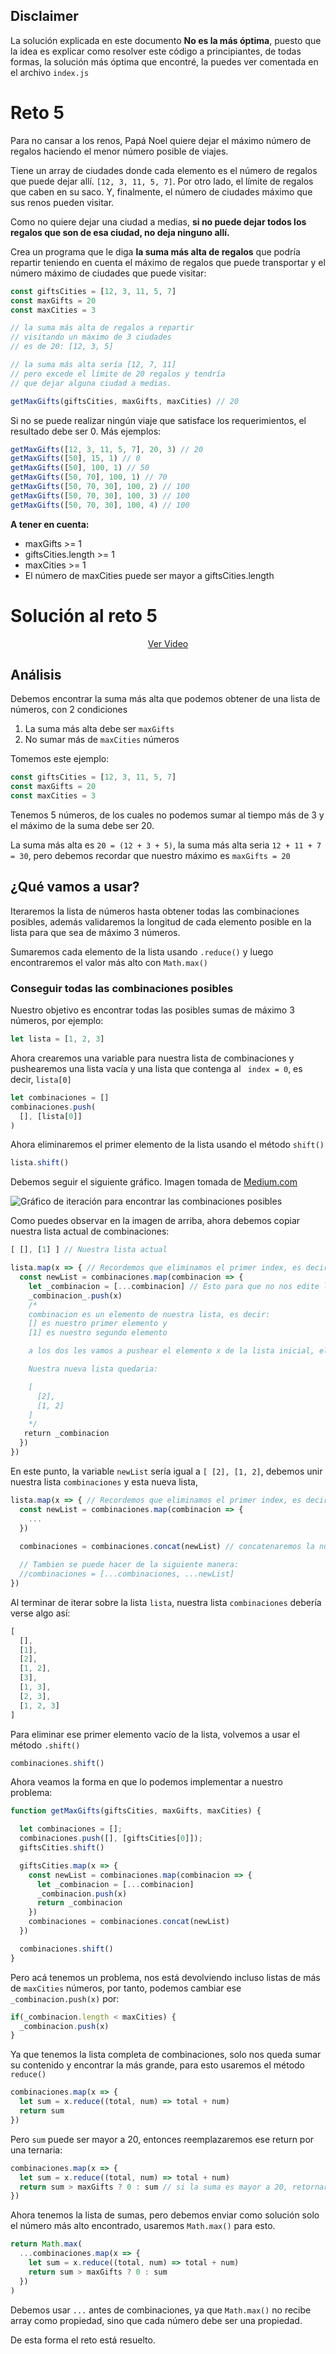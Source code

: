 ## Disclaimer

La solución explicada en este documento **No es la más óptima**, puesto que la idea es explicar como resolver este código a principiantes, de todas formas, la solución más óptima que encontré, la puedes ver comentada en el archivo `index.js`

# Reto 5

Para no cansar a los renos, Papá Noel quiere dejar el máximo número de regalos haciendo el menor número posible de viajes.

Tiene un array de ciudades donde cada elemento es el número de regalos que puede dejar allí. `[12, 3, 11, 5, 7]`. Por otro lado, el límite de regalos que caben en su saco. Y, finalmente, el número de ciudades máximo que sus renos pueden visitar.

Como no quiere dejar una ciudad a medias, **si no puede dejar todos los regalos que son de esa ciudad, no deja ninguno allí.**

Crea un programa que le diga **la suma más alta de regalos** que podría repartir teniendo en cuenta el máximo de regalos que puede transportar y el número máximo de ciudades que puede visitar:

```js
const giftsCities = [12, 3, 11, 5, 7]
const maxGifts = 20
const maxCities = 3

// la suma más alta de regalos a repartir
// visitando un máximo de 3 ciudades
// es de 20: [12, 3, 5]

// la suma más alta sería [12, 7, 11]
// pero excede el límite de 20 regalos y tendría
// que dejar alguna ciudad a medias.

getMaxGifts(giftsCities, maxGifts, maxCities) // 20
```

Si no se puede realizar ningún viaje que satisface los requerimientos, el resultado debe ser 0. Más ejemplos:

```js
getMaxGifts([12, 3, 11, 5, 7], 20, 3) // 20
getMaxGifts([50], 15, 1) // 0
getMaxGifts([50], 100, 1) // 50
getMaxGifts([50, 70], 100, 1) // 70
getMaxGifts([50, 70, 30], 100, 2) // 100
getMaxGifts([50, 70, 30], 100, 3) // 100
getMaxGifts([50, 70, 30], 100, 4) // 100
```

**A tener en cuenta:**

 - maxGifts >= 1
 - giftsCities.length >= 1
 - maxCities >= 1
 - El número de maxCities puede ser mayor a giftsCities.length

# Solución al reto 5

<div align="center">
  <a href="https://youtu.be/BcpHWwe0ZIE">Ver Video</a>
</div>

## Análisis

Debemos encontrar la suma más alta que podemos obtener de una lista de números, con 2 condiciones

1. La suma más alta debe ser `maxGifts`
2. No sumar más de `maxCities` números 

Tomemos este ejemplo:

```js
const giftsCities = [12, 3, 11, 5, 7]
const maxGifts = 20
const maxCities = 3
```

Tenemos 5 números, de los cuales no podemos sumar al tiempo más de 3 y el máximo de la suma debe ser 20.

La suma más alta es `20 = (12 + 3 + 5)`, la suma más alta seria `12 + 11 + 7 = 30`, pero debemos recordar que nuestro máximo es `maxGifts = 20`

## ¿Qué vamos a usar? 

Iteraremos la lista de números hasta obtener todas las combinaciones posibles, además validaremos la longitud de cada elemento posible en la lista para que sea de máximo 3 números.

Sumaremos cada elemento de la lista usando `.reduce()` y luego encontraremos el valor más alto con `Math.max()`

### Conseguir todas las combinaciones posibles

Nuestro objetivo es encontrar todas las posibles sumas de máximo 3 números, por ejemplo: 

```js
let lista = [1, 2, 3]
```

Ahora crearemos una variable para nuestra lista de combinaciones y pushearemos una lista vacía y una lista que contenga al ` index = 0`, es decir, `lista[0]`

```js
let combinaciones = []
combinaciones.push(
  [], [lista[0]]
)
```

Ahora eliminaremos el primer elemento de la lista usando el método `shift()`

```js
lista.shift()
```

Debemos seguir el siguiente gráfico. Imagen tomada de [Medium.com](https://medium.com/@alexanderpavlov_18884/javascript-algorithms-backtracking-222cde11842c)

![Gráfico de iteración para encontrar las combinaciones posibles](https://miro.medium.com/max/828/1*xHV_7hMvAG5Sorp-XpsZ0g.webp)

Como puedes observar en la imagen de arriba, ahora debemos copiar nuestra lista actual de combinaciones:

```js
[ [], [1] ] // Nuestra lista actual

lista.map(x => { // Recordemos que eliminamos el primer index, es decir que el primer objeto que iterara el map sera el número 2
  const newList = combinaciones.map(combinacion => {
    let _combinacion = [...combinacion] // Esto para que no nos edite la lista original
    _combinacion_.push(x)
    /*
    combinacion es un elemento de nuestra lista, es decir:
    [] es nuestro primer elemento y
    [1] es nuestro segundo elemento

    a los dos les vamos a pushear el elemento x de la lista inicial, el cual, en caso de la primer iteración sera el numero 2.

    Nuestra nueva lista quedaria:

    [
      [2],
      [1, 2]
    ]
    */
   return _combinacion
  })
})
```

En este punto, la variable `newList` sería igual a `[ [2], [1, 2]`, debemos unir nuestra lista `combinaciones` y esta nueva lista,

```js
lista.map(x => { // Recordemos que eliminamos el primer index, es decir que el primer objeto que iterara el map sera el número 2
  const newList = combinaciones.map(combinacion => {
    ...
  })
  
  combinaciones = combinaciones.concat(newList) // concatenaremos la nueva lista.

  // Tambien se puede hacer de la siguiente manera:
  //combinaciones = [...combinaciones, ...newList]
})
```

Al terminar de iterar sobre la lista `lista`, nuestra lista `combinaciones` debería verse algo así:

```js
[
  [],
  [1],
  [2],
  [1, 2],
  [3],
  [1, 3],
  [2, 3],
  [1, 2, 3]
]
```

Para eliminar ese primer elemento vacío de la lista, volvemos a usar el método `.shift()`

```js
combinaciones.shift()
```

Ahora veamos la forma en que lo podemos implementar a nuestro problema:

```js
function getMaxGifts(giftsCities, maxGifts, maxCities) {

  let combinaciones = [];
  combinaciones.push([], [giftsCities[0]]);
  giftsCities.shift()

  giftsCities.map(x => {
    const newList = combinaciones.map(combinacion => {
      let _combinacion = [...combinacion]
      _combinacion.push(x)
      return _combinacion
    })
    combinaciones = combinaciones.concat(newList)
  })

  combinaciones.shift()
}
```

Pero acá tenemos un problema, nos está devolviendo incluso listas de más de `maxCities` números, por tanto, podemos cambiar ese `_combinacion.push(x)` por: 

```js
if(_combinacion.length < maxCities) {
  _combinacion.push(x)
}
```

Ya que tenemos la lista completa de combinaciones, solo nos queda sumar su contenido y encontrar la más grande, para esto usaremos el método `reduce()`

```js
combinaciones.map(x => {
  let sum = x.reduce((total, num) => total + num)
  return sum
})
```

Pero `sum` puede ser mayor a 20, entonces reemplazaremos ese return por una ternaria:

```js
combinaciones.map(x => {
  let sum = x.reduce((total, num) => total + num)
  return sum > maxGifts ? 0 : sum // si la suma es mayor a 20, retornara 0
})
```

Ahora tenemos la lista de sumas, pero debemos enviar como solución solo el número más alto encontrado, usaremos `Math.max()` para esto.

```js
return Math.max(
  ...combinaciones.map(x => {
    let sum = x.reduce((total, num) => total + num)
    return sum > maxGifts ? 0 : sum
  })
)
```

Debemos usar `...` antes de combinaciones, ya que `Math.max()` no recibe array como propiedad, sino que cada número debe ser una propiedad.

De esta forma el reto está resuelto.